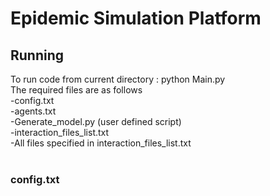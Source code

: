 # Epidemic Simulation Platform

## Running
To run code from current directory : python Main.py <path to folder containing required files> 
<br>
The required files are as follows <br>
  -config.txt <br>
  -agents.txt <br>
  -Generate_model.py (user defined script) <br>
  -interaction_files_list.txt <br>
  -All files specified in interaction_files_list.txt <br>
<br>

### config.txt

